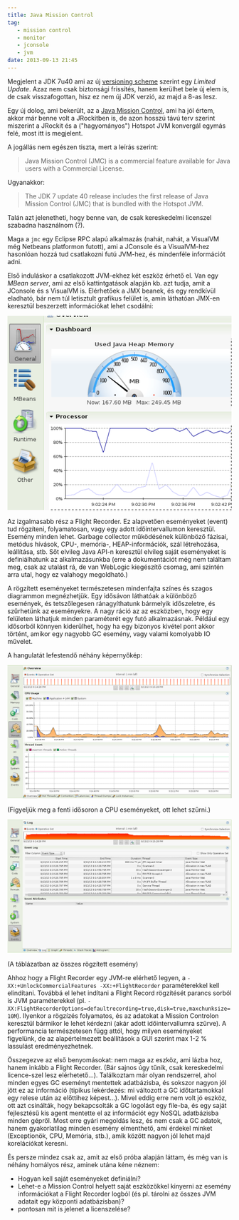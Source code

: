 ```yaml
---
title: Java Mission Control
tag:
   - mission control
   - monitor
   - jconsole
   - jvm
date: 2013-09-13 21:45
---
```


Megjelent a JDK 7u40 ami az új [versioning scheme][versioning] szerint egy _Limited Update_. Azaz nem csak biztonsági frissítés, hanem kerülhet bele új elem is, de csak visszafogottan, hisz ez nem új JDK verzió, az majd a 8-as lesz.

Egy új dolog, ami bekerült, az a [Java Mission Control][jmcrelease], ami ha jól értem, akkor már benne volt a JRockitben is, de azon hosszú távú terv szerint miszerint a JRockit és a ("hagyományos") Hotspot JVM konvergál egymás felé, most itt is megjelent.

A jogállás nem egészen tiszta, mert a leírás szerint:

> Java Mission Control (JMC) is a commercial feature available for Java users with a Commercial License.

Ugyanakkor:

> The JDK 7 update 40 release includes the first release of Java Mission Control (JMC) that is bundled with the Hotspot JVM.

Talán azt jelenetheti, hogy benne van, de csak kereskedelmi licenszel szabadna használnom (?).

Maga a `jmc` egy Eclipse RPC alapú alkalmazás (nahát, nahát, a VisualVM még Netbeans platformon futott), ami a JConsole és a VisualVM-hez hasonlóan hozzá tud csatlakozni futú JVM-hez, és mindenféle információt adni.

Első induláskor a csatlakozott JVM-ekhez két eszköz érhető el. Van egy _MBean server_, ami az első kattintgatások alapján kb. azt tudja, amit a JConsole és s VisualVM is. Elérhetőek a JMX beanek, és egy rendkívül eladható, bár nem túl letisztult grafikus felület is, amin láthatóan JMX-en keresztül beszerzett információkat lehet csodálni:

![JMC MBean Server](/images/jmc.png)

Az izgalmasabb rész a Flight Recorder. Ez alapvetően eseményeket (event) tud rögzíteni, folyamatosan, vagy egy adott időintervallumon keresztül. Esemény minden lehet. Garbage collector működésének különböző fázisai, metódus hívások, CPU-, memória-, HEAP-információk, szál létrehozása, leállítása, stb. Sőt elvileg Java API-n keresztül elvileg saját eseményeket is definiálhatunk az alkalmazásunkba (erre a dokumentációt még nem találtam meg, csak az utalást rá, de van WebLogic kiegészítő csomag, ami szintén arra utal, hogy ez valahogy megoldható.)

A rögzített eseményeket természetesen mindenfajta színes és szagos diagrammon megnézhetjük. Egy idősávon láthatóak a különböző események, és tetszőlegesen ránagyíthatunk bármelyik időszeletre, és szűrhetünk az eseményekre. A nagy ráció az az eszközben, hogy egy felületen láthatjuk minden paraméterét egy futó alkalmazásnak. Például egy idősorból könnyen kiderülhet, hogy ha egy bizonyos kivétel pont akkor történt, amikor egy nagyobb GC esemény, vagy valami komolyabb IO művelet. 

A hangulatát lefestendő néhány képernyőkép:

![JMC2](/images/jmc2.png)

(Figyeljük meg a fenti idősoron a CPU eseményeket, ott lehet szűrni.)

![JMC3](/images/jmc3.png)

(A táblázatban az összes rögzített esemény)

Ahhoz hogy a Flight Recorder egy JVM-re elérhető legyen, a ```-XX:+UnlockCommercialFeatures -XX:+FlightRecorder``` paraméterekkel kell elindítani. Továbbá el lehet indítani a Flight Record rögzítését parancs sorból is JVM paraméterekkel (pl. ```-XX:FlightRecorderOptions=defaultrecording=true,disk=true,maxchunksize=10M```). Ilyenkor a rögzízés folyamatos, és az adatokat a Mission Controlon keresztül bármikor le lehet kérdezni (akár adott időintervallumra szűrve). A performancia természetesen függ attól, hogy milyen eseményeket figyelünk, de az alapértelmezett beállítások a GUI szerint max 1-2 % lassulást eredményezhetnek.

Összegezve az első benyomásokat: nem maga az eszköz, ami lázba hoz, hanem inkább a Flight Recorder. (Bár sajnos úgy tűnik, csak kereskedelmi licence-szel lesz elérhetető...). Találkoztam már olyan rendszerrel, ahol minden egyes GC eseményt mentettek adatbázisba, és sokszor nagyon jól jött ez az információ (tipikus lekérdezés: mi változott a GC időtartamokkal egy relese után az előttihez képest...). Mivel eddig erre nem volt jó eszköz, ott azt csinálták, hogy bekapcsolták a GC logolást egy file-ba, és egy saját fejlesztésű kis agent mentette el az információt egy NoSQL adatbázisba minden gépről. Most erre gyári megoldás lesz, és nem csak a GC adatok, hanem gyakorlatilag minden esemény elmenthető, ami érdekel minket (Exceptionök, CPU, Memória, stb.), amik között nagyon jól lehet majd korelációkat keresni. 

És persze mindez csak az, amit az első próba alapján láttam, és még van is néhány homályos rész, aminek utána kéne néznem:

- Hogyan kell saját eseményeket definiálni?
- Lehet-e a Mission Control helyett saját eszközökkel kinyerni az esemény információkat a Flight Recorder logból (és pl. tárolni az összes JVM adatait egy központi adatbázisban)?
- pontosan mit is jelenet a licenszelése?

[versioning]: http://www.oracle.com/technetwork/java/javase/overview/jdk-version-number-scheme-1918258.html
[jmcrelease]: http://www.oracle.com/technetwork/java/javase/2col/jmc-relnotes-2004763.html
